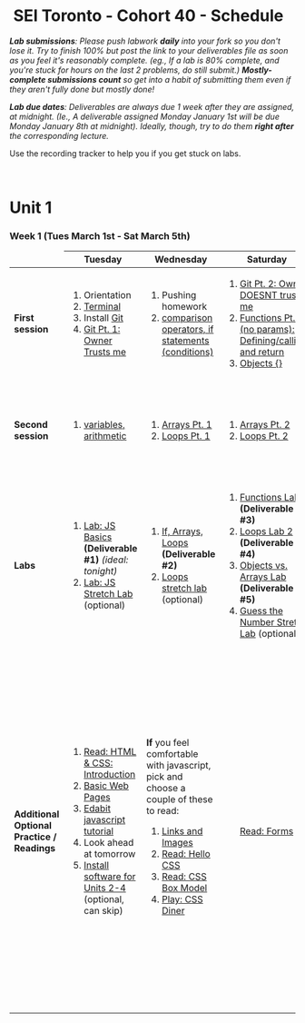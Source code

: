 <h1><img src="https://ga-dash.s3.amazonaws.com/production/assets/logo-9f88ae6c9c3871690e33280fcf557f33.png" alt="" style="max-width:100%;"></a> SEI Toronto - Cohort 40 - Schedule</h1>

<i><strong>Lab submissions</strong>: Please push labwork <strong>daily</strong> into your fork so you don't lose it. Try to finish 100% but post the link to your deliverables file as soon as you feel it's reasonably complete. (eg., If a lab is 80% complete, and you're stuck for hours on the last 2 problems, do still submit.) <strong>Mostly-complete submissions count</strong> so get into a habit of submitting them even if they aren't fully done but mostly done!</i>

<i><strong>Lab due dates</strong>: Deliverables are always due 1 week after they are assigned, at midnight. (Ie., A deliverable assigned Monday January 1st will be due Monday January 8th at midnight). Ideally, though, try to do them <strong>right after</strong> the corresponding lecture.</i>

Use the recording tracker to help you if you get stuck on labs.

<br>

# Unit 1

### Week 1 (Tues March 1st - Sat March 5th)

<table>
<thead>
<tr>
  <td></td>
  <th>Tuesday</th>
  <th>Wednesday</th>
  <th>Saturday</th>
</tr>
</thead>
<tbody>

<tr>
  <td><strong>First session</strong></td>
  <td>
    <ol>
      <li>Orientation</li>
      <li><a href="w01/d1/lectures/intro-dev-env.md">Terminal</a></li>
      <li>Install <a href="w01/d1/installfest.md#git">Git</a></li>
      <li><a href="w01/d1/lectures/git-intro-workflow.md">Git Pt. 1: Owner Trusts me</a></li>
    </ol>
  </td>
  <td>
    <ol>
      <li>Pushing homework</li>
      <li><a href="w01/d2/js-conditions.md">comparison operators, if statements (conditions)</li>
    </ol>
  </td>
  <td>
    <ol>
      <li><a href="w01/d2/git-intro-workflow.md/#5-trust-issues-when-the-repo-owner-doesnt-trust-you">Git Pt. 2: Owner DOESNT trust me</a></li>
      <li><a href="w01/d3/js-functions-and-scope.md">Functions Pt. 1 (no params): Defining/calling, and return</a></li>
      <li><a href="w01/d3/js-objects.md">Objects {}</li>
    </ol>
  </td>
  <td>
    <ol>
      <li><a href="w01/d4/lectures/intro-to-html.md">HTML</a></li>
      <li><strong>Outcomes with George the Career Coach (1:45-3:45pm)</strong></li>
    </ol>
  </td>
  <td>
    <ol>
      <li><a href="w01/d4/lectures/intro-to-css.md">CSS Pt. 1</a></li>
      <li>Lab time / <a href="README.md#8-daily-code-challenges">Daily code challenges</a> / algos</li>
      <li>Debugging javascript</li>
    </ol>
  </td>
</tr>
<tr>
  <td><strong>Second session</strong></td>
  <td>
    <ol>
      <li><a href="w01/d1/lectures/js-intro-datatypes.md">variables, arithmetic</a></li>
    </ol>
  </td>
  <td>
    <ol>
      <li><a href="w01/d2/js-arrays-1.md">Arrays Pt. 1</a></li>
      <li><a href="w01/d2/js-loops-1.md">Loops Pt. 1</a></li>
    </ol>
  </td>
  <td>
    <ol>
      <li><a href="w01/d3/js-arrays-2.md">Arrays Pt. 2</a></li>
      <li><a href="w01/d3/js-loops-pt-2.md">Loops Pt. 2</a></li>
    </ol>
  </td>
  <td>
    <ol>
      <li><a href="w01/d4/lectures/js-functions-and-scope.md">Functions Pt. 2: Arguments and Parameters</a></li>
      <li>Aidan review session at 6pm</li>
    </ol>
  </td>
  <td>
    <ol>
      <li><a href="w01/d5/lectures/dom-intro.md">DOM Access Pt. 1</a></li>
      <li><a href="w01/d5/lectures/dom-events.md">DOM Events Pt. 1</a></li>
    </ol>
  </td>
</tr>
<tr>
  <td><strong>Labs</strong></td>
  <td>
    <ol>
      <li><a href="w01/d1/labs/js-basics-lab.md">Lab: JS Basics</a> <strong>(Deliverable #1)</strong> <em>(ideal: tonight)</em></li>
      <li><a href="w01/d1/labs/stretch/js-stretch-lab.md">Lab: JS Stretch Lab</a> (optional)</li>
    </ol>
  </td>
  <td>
    <ol>
      <li><a href="w01/d2/labs/if-arrays-loops-lab-1.md">If, Arrays, Loops</a> <strong>(Deliverable #2)</strong></li>
      <li><a href="w01/d2/labs/loops-stretch.md">Loops stretch lab</a> (optional)</li>
    </ol>
  </td>
  <td>
    <ol>
      <li><a href="w01/d3/labs/js-functions-lab.md">Functions Lab 1</a> <strong>(Deliverable #3)</strong></li>
      <li><a href="w01/d3/labs/loops-lab-2.md">Loops Lab 2</a> <strong>(Deliverable #4)</strong></li>
      <li><a href="w01/d3/labs/objects-arrays-practice.md">Objects vs. Arrays Lab</a> <strong>(Deliverable #5)</strong></li>
      <li><a href="w01/d3/labs/stretch/js-objects-guess-the-number.md">Guess the Number Stretch Lab</a> (optional)</li>
    </ol>
  </td>
  <td>
    <ol>
      <li><a href="w01/d4/labs/functions-lab-2.md">Functions Lab 2</a> <strong>(Deliverable #6)</strong></li>
    </ol>
  </td>
  <td>
    <ol>
      <li><a href="w01/d5/labs/dom-access-lab-1.md">DOM Access Lab</a> <strong>(Deliverable #7)</strong></li>
      <li><a href="w01/d4/labs/css-selectors-lab">CSS Lab</a></li>
      <li><a href="w01/d5/labs/dom-events-stretch-lab.md">Dom Events "Menu" Stretch Lab</a></li>
    </ol>
  </td>
</tr>
<tr>
  <td><strong>Additional Optional Practice / Readings</strong></td>
  <td>
    <ol>
      <li><a href="https://www.internetingishard.com/html-and-css/introduction/">Read: HTML & CSS: Introduction</a></li>
      <li><a href="https://www.internetingishard.com/html-and-css/basic-web-pages/">Basic Web Pages</a></li>
      <li><a href="https://edabit.com/tutorial/javascript">Edabit javascript tutorial</a></li>
      <li>Look ahead at tomorrow</li>
      <li><a href="w01/d1/installfest.md">Install software for Units 2-4</a> (optional, can skip)</li>
    </ol>
  </td>
  <td>
    <strong>If</strong> you feel comfortable with javascript, pick and choose a couple of these to read:
    <ol>
      <li><a href="https://www.internetingishard.com/html-and-css/links-and-images/">Links and Images</a></li>
      <li><a href="https://www.internetingishard.com/html-and-css/hello-css/">Read: Hello CSS</a></li>
      <li><a href="https://www.internetingishard.com/html-and-css/css-box-model/">Read: CSS Box Model</a></li>
      <li><a href="https://flukeout.github.io/">Play: CSS Diner</a></li>
    </ol>
  </td>
  <td>
    <ol>
      <a href="https://www.internetingishard.com/html-and-css/forms/">Read: Forms</a>
    </ol>
  </td>
  <td>
    <ol>
      <li>For more <strong>practice on js fundamentals</strong> (looping on arrays and functions) using resources like edabit. Edabit has fun little gamified <a href="https://edabit.com/challenges">javascript challenges</a></li>
      <li><a href="https://www.internetingishard.com/html-and-css/flexbox/">Read: Flexbox</a></li>
      <li><a href="https://www.internetingishard.com/html-and-css/advanced-positioning/">Read: Advanced Positioning</a></li>
    </ol>
  </td>
  <td>
    <ol>
      <li>Practice more DOM and DOM Events - make some buttons, and make them change stuff!</li>
      <li>Read the <a href="w01/d5/labs/guide-to-building-a-browser-game.md">guide to making a browser game</a></li>
      <li>For more <strong>practice on js fundamentals</strong> (looping on arrays and functions) using resources like edabit. Edabit has fun little gamified <a href="https://edabit.com/challenges">javascript challenges</a></li>
      <li><a href="https://www.internetingishard.com/html-and-css/responsive-design/">Read: Responsive Design</a></li>
      <li><a href="https://www.internetingishard.com/html-and-css/responsive-images/">Read: Responsive Images</a></li>
    </ol>
  </td>
</tr>
</tbody>
</table>

